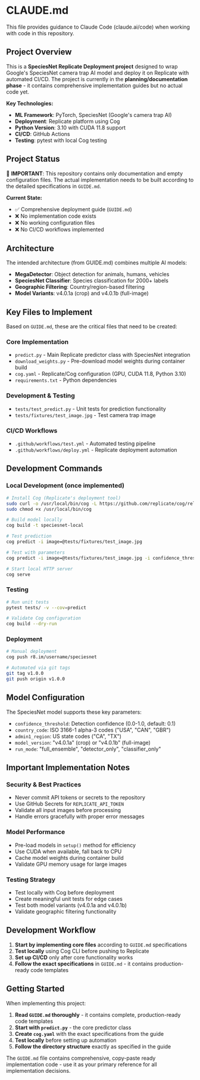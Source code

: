 # CLAUDE.md

This file provides guidance to Claude Code (claude.ai/code) when working with code in this repository.

## Project Overview

This is a **SpeciesNet Replicate Deployment project** designed to wrap Google's SpeciesNet camera trap AI model and deploy it on Replicate with automated CI/CD. The project is currently in the **planning/documentation phase** - it contains comprehensive implementation guides but no actual code yet.

**Key Technologies:**
- **ML Framework**: PyTorch, SpeciesNet (Google's camera trap AI)  
- **Deployment**: Replicate platform using Cog
- **Python Version**: 3.10 with CUDA 11.8 support
- **CI/CD**: GitHub Actions
- **Testing**: pytest with local Cog testing

## Project Status

🚨 **IMPORTANT**: This repository contains only documentation and empty configuration files. The actual implementation needs to be built according to the detailed specifications in `GUIDE.md`.

**Current State:**
- ✅ Comprehensive deployment guide (`GUIDE.md`)
- ❌ No implementation code exists
- ❌ No working configuration files  
- ❌ No CI/CD workflows implemented

## Architecture

The intended architecture (from GUIDE.md) combines multiple AI models:
- **MegaDetector**: Object detection for animals, humans, vehicles
- **SpeciesNet Classifier**: Species classification for 2000+ labels
- **Geographic Filtering**: Country/region-based filtering
- **Model Variants**: v4.0.1a (crop) and v4.0.1b (full-image)

## Key Files to Implement

Based on `GUIDE.md`, these are the critical files that need to be created:

### Core Implementation
- `predict.py` - Main Replicate predictor class with SpeciesNet integration
- `download_weights.py` - Pre-download model weights during container build
- `cog.yaml` - Replicate/Cog configuration (GPU, CUDA 11.8, Python 3.10)
- `requirements.txt` - Python dependencies

### Development & Testing
- `tests/test_predict.py` - Unit tests for prediction functionality
- `tests/fixtures/test_image.jpg` - Test camera trap image

### CI/CD Workflows
- `.github/workflows/test.yml` - Automated testing pipeline
- `.github/workflows/deploy.yml` - Replicate deployment automation

## Development Commands

### Local Development (once implemented)
```bash
# Install Cog (Replicate's deployment tool)
sudo curl -o /usr/local/bin/cog -L https://github.com/replicate/cog/releases/latest/download/cog_$(uname -s)_$(uname -m)
sudo chmod +x /usr/local/bin/cog

# Build model locally
cog build -t speciesnet-local

# Test prediction
cog predict -i image=@tests/fixtures/test_image.jpg

# Test with parameters
cog predict -i image=@tests/fixtures/test_image.jpg -i confidence_threshold=0.2 -i country_code="USA"

# Start local HTTP server
cog serve
```

### Testing
```bash
# Run unit tests
pytest tests/ -v --cov=predict

# Validate Cog configuration
cog build --dry-run
```

### Deployment
```bash
# Manual deployment
cog push r8.im/username/speciesnet

# Automated via git tags
git tag v1.0.0
git push origin v1.0.0
```

## Model Configuration

The SpeciesNet model supports these key parameters:
- `confidence_threshold`: Detection confidence (0.0-1.0, default: 0.1)
- `country_code`: ISO 3166-1 alpha-3 codes ("USA", "CAN", "GBR")
- `admin1_region`: US state codes ("CA", "TX")
- `model_version`: "v4.0.1a" (crop) or "v4.0.1b" (full-image)
- `run_mode`: "full_ensemble", "detector_only", "classifier_only"

## Important Implementation Notes

### Security & Best Practices
- Never commit API tokens or secrets to the repository
- Use GitHub Secrets for `REPLICATE_API_TOKEN`
- Validate all input images before processing
- Handle errors gracefully with proper error messages

### Model Performance
- Pre-load models in `setup()` method for efficiency
- Use CUDA when available, fall back to CPU
- Cache model weights during container build
- Validate GPU memory usage for large images

### Testing Strategy
- Test locally with Cog before deployment
- Create meaningful unit tests for edge cases
- Test both model variants (v4.0.1a and v4.0.1b)
- Validate geographic filtering functionality

## Development Workflow

1. **Start by implementing core files** according to `GUIDE.md` specifications
2. **Test locally** using Cog CLI before pushing to Replicate  
3. **Set up CI/CD** only after core functionality works
4. **Follow the exact specifications** in `GUIDE.md` - it contains production-ready code templates

## Getting Started

When implementing this project:

1. **Read `GUIDE.md` thoroughly** - it contains complete, production-ready code templates
2. **Start with `predict.py`** - the core predictor class
3. **Create `cog.yaml`** with the exact specifications from the guide
4. **Test locally** before setting up automation
5. **Follow the directory structure** exactly as specified in the guide

The `GUIDE.md` file contains comprehensive, copy-paste ready implementation code - use it as your primary reference for all implementation decisions.